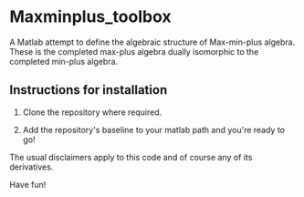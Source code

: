 # Maxminplus_toolbox

A Matlab attempt to define the algebraic structure of Max-min-plus algebra. These is the completed max-plus algebra dually isomorphic to the completed min-plus algebra. 

## Instructions for installation

1. Clone the repository where required.

2. Add the repository's baseline to your matlab path and you're ready to go!

The usual disclaimers apply to this code and of course any of its derivatives.

Have fun!



